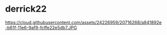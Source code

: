 # derrick22
https://cloud.githubusercontent.com/assets/24226959/20716268/a841892e-b61f-11e6-9af9-fcffe22e5db7.JPG
